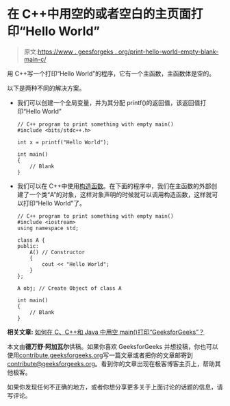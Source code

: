 # 在 C++中用空的或者空白的主页面打印“Hello World”

> 原文:[https://www . geesforgeks . org/print-hello-world-empty-blank-main-c/](https://www.geeksforgeeks.org/print-hello-world-empty-blank-main-c/)

用 C++写一个打印“Hello World”的程序，它有一个主函数，主函数体是空的。

以下是两种不同的解决方案。

*   我们可以创建一个全局变量，并为其分配 printf()的返回值，该返回值打印“Hello World”

    ```
    // C++ program to print something with empty main()
    #include <bits/stdc++.h>

    int x = printf("Hello World");

    int main()
    {
        // Blank
    }
    ```

*   我们可以在 C++中使用[构造函数](https://www.geeksforgeeks.org/constructors-c/)。在下面的程序中，我们在主函数的外部创建了一个类“A”的对象，这样对象声明的时候就可以调用构造函数，这样就可以打印“Hello World”了。

    ```
    // C++ program to print something with empty main()
    #include <iostream>
    using namespace std;

    class A {
    public:
        A() // Constructor
        {
            cout << "Hello World";
        }
    };

    A obj; // Create Object of class A

    int main()
    {
        // Blank
    }
    ```

**相关文章:**
[如何在 C、C++和 Java 中用空 main()打印“GeeksforGeeks”？](https://www.geeksforgeeks.org/print-geeksforgeeks-empty-main-c/)

本文由**德万舒·阿加瓦尔**供稿。如果你喜欢 GeeksforGeeks 并想投稿，你也可以使用[contribute.geeksforgeeks.org](http://www.contribute.geeksforgeeks.org)写一篇文章或者把你的文章邮寄到 contribute@geeksforgeeks.org。看到你的文章出现在极客博客主页上，帮助其他极客。

如果你发现任何不正确的地方，或者你想分享更多关于上面讨论的话题的信息，请写评论。